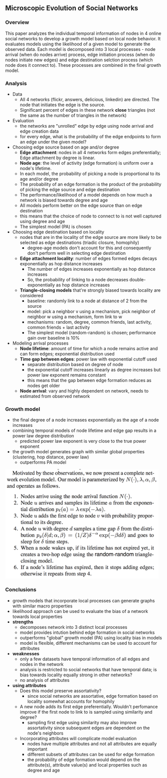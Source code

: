 ## Microscopic Evolution of Social Networks

### Overview
This paper analyzes the individual temporal information of nodes in 4 online social networks to develop a growth model based on local node behavior. It evaluates models using the likelihood of a given model to generate the observed data. Each model is decomposed into 3 local processes - node arrival (when do nodes arrive) process, edge initiation process (when do nodes initiate new edges) and edge destination selction process (which node does it connect to). These processes are combined in the final growth model.

### Analysis
* Data
    * All 4 networks (flickr, answers, delicious, linkedin) are directed. The node that initiates the edge is the source.
    * Significant percent of edges in these network **close** triangles (not the same as the number of triangles in the network)
* Evaluation
    * the networks are "unrolled" edge by edge using node arrival and edge creation data
    * for every edge, what is the probability of the edge endpoints to form an edge under the given model?
* Choosing edge source based on age and/or degree
    * **Edge attachment**: nodes in all 4 networks form edges preferentially; Edge attachment by degree is linear.
    * **Node age**: the level of activity (edge formation) is uniform over a node's lifetime. 
    * In each model, the probability of picking a node is proportional to its age and/or degree
    * The probability of an edge formation is the product of the probability of picking the edge source and edge destination
    * The performance/likelihood of a model depends on how much a network is biased towards degree and age
    * All models perform better on the edge source than on edge destination
    - this means that the choice of node to connect to is not well captured using degree and age
    * The simplest model (PA) is chosen 
* Choosing edge destination based on locality
    * nodes that are in the locality of the edge source are more likely to be selected as edge destinations (triadic closure, homophily)
        - degree-age models don't account for this and consequently don't perform well in selecting edge destination
    * **Edge attachment locality**: number of edges formed edges decays exponentially as hop distance increases
        - The number of edges increases exponentially as hop distance increases
        - So, the probability of linking to a node decreases double-exponentially as hop distance increases
    * **Triangle-closing models** that're strongly biased towards locality are considered
        * baseline: randomly link to a node at distance of 2 from the source
        * model: pick a neighbor v using a mechanism, pick neighbor of neighbor w using a mechanism, form link to w
        * mechanisms: random, degree, common friends, last activity, common friends + last activity
        * The simplest model (random-random) is chosen; performance gain over baseline is 10%
* Modeling arrival processes
    * **Node lifetime**: amount of time for which a node remains active and can form edges; exponential distribution used
    * **Time gap between edges**: power law with exponential cutoff used
        * separate distribution based on degree of node 
        * the exponential cutoff increases linearly as degree increases but power law exponent remains constant
        * this means that the gap between edge formation reduces as nodes get older 
    * **Node arrival**: vary and highly dependent on network, needs to estimated from observed network

### Growth model
- the final degree of a node increases exponentially as the age of a node increases
- combining temporal models of node lifetime and edge gap results in a power law degree distribution
    - predicted power law exponent is very close to the true power exponent
- the growth model generates graph with similar global properties (clustering, hop distance, power law)
    - outperforms PA model

<img src="./01_growthmodel.png" height="350"/>


### Conclusions
- growth models that incorporate local processes can generate graphs with similar macro properties
- likelihood approach can be used to evaluate the bias of a network towards local properties
- **strengths**
    + decomposes network into 3 distinct local processes
    + model provides intution behind edge formation in social networks
    + outperforms "global" growth model (PA) using locality bias in models
    + model is flexible, different mechanisms can be used to account for attributes
- **weaknesses**
    + only a few datasets have temporal information of all edges and nodes in the network
    + analysis is restricted to social networks that have temporal data; is bias towards locality equally strong in other networks?
    + no analysis of attributes
- **using attributes**
    - Does this model preserve assortativity? 
        - since social networks are assortative, edge formation based on locality somewhat accounts for homophily
    - A new node adds its first edge preferentially. Wouldn't perfomance improve if the first node to link to is sampled using similarity and degree?
        - sampling first edge using similarity may also improve assortativity since subsequent edges are dependent on the node's neighbors
    - Incorporating attributes will complicate model evaluation
        - nodes have multiple attributes and not all attributes are equally important 
        - different subsets of attributes can be used for edge formation
        - the probability of edge formation would depend on the attribute(s), attribute value(s) and local properties such as degree and age 
